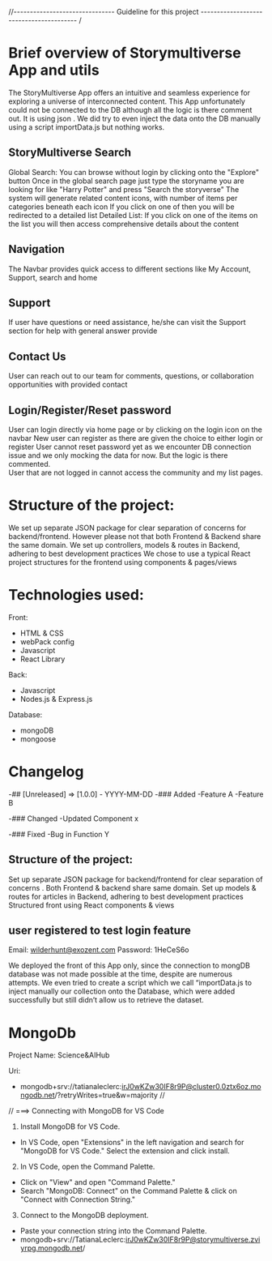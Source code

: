 //------------------------------- Guideline for this project ---------------------------------------- /

# Brief overview of Storymultiverse App and utils

The StoryMultiverse App offers an intuitive and seamless experience for exploring a universe of interconnected content. This App unfortunately could not be connected to the DB although all the logic is there comment out. It is using json . We did try to even inject the data onto the DB manually using a script importData.js but nothing works.

## StoryMultiverse Search

Global Search: You can browse without login by clicking onto the "Explore" button
Once in the global search page just type the storyname you are looking for like "Harry Potter" and press "Search the storyverse"
The system will generate related content icons, with number of items per categories beneath each icon
If you click on one of then you will be redirected to a detailed list
Detailed List: If you click on one of the items on the list you will then access comprehensive details about the content

## Navigation

The Navbar provides quick access to different sections like My Account, Support, search and home

## Support

If user have questions or need assistance, he/she can visit the Support section for help with general answer provide

## Contact Us

User can reach out to our team for comments, questions, or collaboration opportunities with provided contact

## Login/Register/Reset password

User can login directly via home page or by clicking on the login icon on the navbar
New user can register as there are given the choice to either login or register
User cannot reset password yet as we encounter DB connection issue and we only mocking the data for now. But the logic is there commented.  
User that are not logged in cannot access the community and my list pages.

# Structure of the project:

We set up separate JSON package for clear separation of concerns for backend/frontend.
However please not that both Frontend & Backend share the same domain.
We set up controllers, models & routes in Backend, adhering to best development practices
We chose to use a typical React project structures for the frontend using components & pages/views

# Technologies used:

Front:

- HTML & CSS
- webPack config
- Javascript
- React Library

Back:

- Javascript
- Nodes.js & Express.js

Database:

- mongoDB
- mongoose

# Changelog

-## [Unreleased] => [1.0.0] - YYYY-MM-DD
-### Added
-Feature A
-Feature B

-### Changed
-Updated Component x

-### Fixed
-Bug in Function Y

## Structure of the project:

Set up separate JSON package for backend/frontend for clear separation of concerns .
Both Frontend & backend share same domain.
Set up models & routes for articles in Backend, adhering to best development practices
Structured front using React components & views

## user registered to test login feature

Email: wilderhunt@exozent.com
Password: 1HeCeS6o

We deployed the front of this App only, since the connection to mongDB database was not made possible at the time, despite are numerous attempts. We even tried to create a script which we call “importData.js to inject manually our collection onto the Database, which were added successfully but still didn’t allow us to retrieve the dataset.

# MongoDb

Project Name: Science&AIHub

Uri:

- mongodb+srv://tatianaleclerc:irJ0wKZw30IF8r9P@cluster0.0ztx6oz.mongodb.net/?retryWrites=true&w=majority //

// ===> Connecting with MongoDB for VS Code

1. Install MongoDB for VS Code.

- In VS Code, open "Extensions" in the left navigation and search for "MongoDB for VS Code." Select the extension and click install.

2. In VS Code, open the Command Palette.

- Click on "View" and open "Command Palette."
- Search "MongoDB: Connect" on the Command Palette & click on "Connect with Connection String."

3. Connect to the MongoDB deployment.

- Paste your connection string into the Command Palette.
- mongodb+srv://TatianaLeclerc:irJ0wKZw30IF8r9P@storymultiverse.zviyrpg.mongodb.net/
